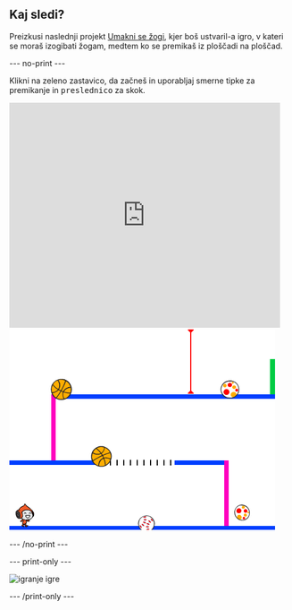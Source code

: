 ## Kaj sledi?

Preizkusi naslednji projekt [Umakni se žogi](https://projects.raspberrypi.org/en/projects/dodgeball?utm_source=pathway&utm_medium=whatnext&utm_campaign=projects), kjer boš ustvaril-a igro, v kateri se moraš izogibati žogam, medtem ko se premikaš iz ploščadi na ploščad.

\--- no-print \---

Klikni na zeleno zastavico, da začneš in uporabljaj smerne tipke za premikanje in <kbd>preslednico</kbd> za skok.

<div class="scratch-preview">
  <iframe allowtransparency="true" width="485" height="402" src="https://scratch.mit.edu/projects/embed/251809924/?autostart=false" frameborder="0" scrolling="no"></iframe>
  <img src="images/dodge-final.png">
</div>

\--- /no-print \---

\--- print-only \---

![igranje igre](images/dodgeball-showcase.png)

\--- /print-only \---